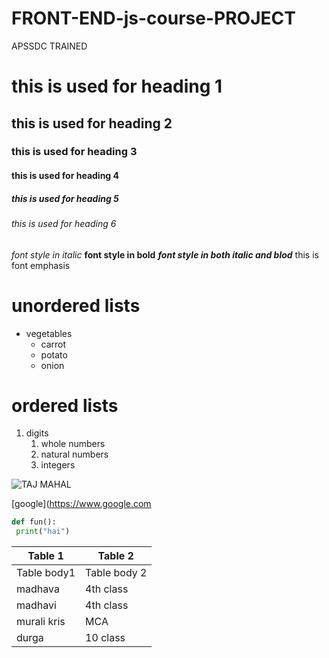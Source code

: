 # FRONT-END-js-course-PROJECT
APSSDC TRAINED
# this is used for heading 1 
## this is used for heading 2
### this is used for heading 3
#### this is used for heading 4
##### this is used for heading 5
###### this is used for heading 6

*font style in italic*
**font style in bold**
***font style in both italic and blod***
this is font emphasis

# unordered lists
* vegetables
  * carrot
  * potato
  * onion

# ordered lists
1. digits
    1. whole numbers
    2. natural numbers
    3. integers
 
 ![TAJ MAHAL](https://lp-cms-production.imgix.net/2020-11/GettyRF_494057771.jpg)
 
 [google](https://www.google.com
 
 ~~~python
 def fun():
  print("hai")
 ~~~
 
 Table 1 | Table 2
 ------- | -------
 Table body1 | Table body 2
 madhava     |  4th class
 madhavi     |  4th class
 murali kris | MCA
 durga       |  10 class
 
